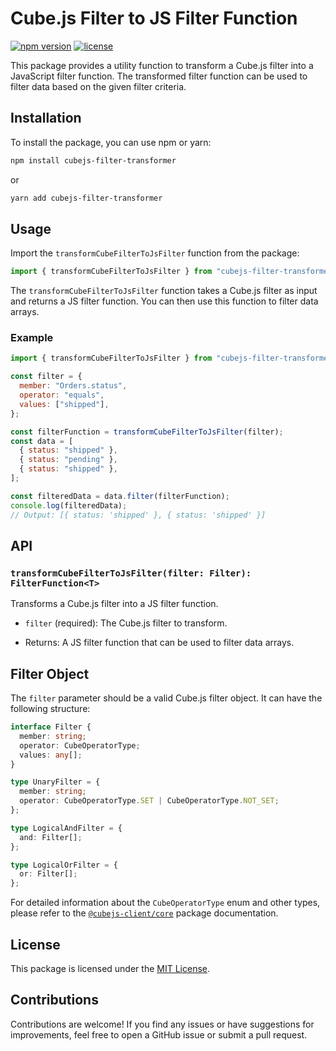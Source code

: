 # Cube.js Filter to JS Filter Function

[![npm version](https://img.shields.io/npm/v/cubejs-filter-transformer.svg?style=flat-square)](https://www.npmjs.com/package/cubejs-filter-transformer)
[![license](https://img.shields.io/github/license/furkandoganktf/cubejs-filter-transformer.svg?style=flat-square)](https://github.com/furkandoganktf/cubejs-filter-transformer/blob/main/LICENSE)

This package provides a utility function to transform a Cube.js filter into a JavaScript filter function. The transformed filter function can be used to filter data based on the given filter criteria.

## Installation

To install the package, you can use npm or yarn:

```bash
npm install cubejs-filter-transformer
```

or

```bash
yarn add cubejs-filter-transformer
```

## Usage

Import the `transformCubeFilterToJsFilter` function from the package:

```javascript
import { transformCubeFilterToJsFilter } from "cubejs-filter-transformer";
```

The `transformCubeFilterToJsFilter` function takes a Cube.js filter as input and returns a JS filter function. You can then use this function to filter data arrays.

### Example

```javascript
import { transformCubeFilterToJsFilter } from "cubejs-filter-transformer";

const filter = {
  member: "Orders.status",
  operator: "equals",
  values: ["shipped"],
};

const filterFunction = transformCubeFilterToJsFilter(filter);
const data = [
  { status: "shipped" },
  { status: "pending" },
  { status: "shipped" },
];

const filteredData = data.filter(filterFunction);
console.log(filteredData);
// Output: [{ status: 'shipped' }, { status: 'shipped' }]
```

## API

### `transformCubeFilterToJsFilter(filter: Filter): FilterFunction<T>`

Transforms a Cube.js filter into a JS filter function.

- `filter` (required): The Cube.js filter to transform.

- Returns: A JS filter function that can be used to filter data arrays.

## Filter Object

The `filter` parameter should be a valid Cube.js filter object. It can have the following structure:

```typescript
interface Filter {
  member: string;
  operator: CubeOperatorType;
  values: any[];
}

type UnaryFilter = {
  member: string;
  operator: CubeOperatorType.SET | CubeOperatorType.NOT_SET;
};

type LogicalAndFilter = {
  and: Filter[];
};

type LogicalOrFilter = {
  or: Filter[];
};
```

For detailed information about the `CubeOperatorType` enum and other types, please refer to the [`@cubejs-client/core`](https://www.npmjs.com/package/@cubejs-client/core) package documentation.

## License

This package is licensed under the [MIT License](https://github.com/furkandoganktf/cubejs-filter-transformer/blob/main/LICENSE).

## Contributions

Contributions are welcome! If you find any issues or have suggestions for improvements, feel free to open a GitHub issue or submit a pull request.
